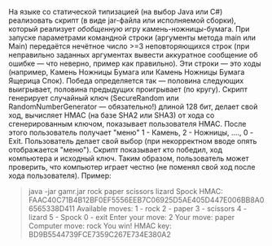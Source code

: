 На языке со статической типизацией (на выбор Java или C#) реализовать скрипт (в виде jar-файла или исполняемой сборки), который реализует *обобщенную* игру камень-ножницы-бумага.
При запуске параметрами командной строки (аргументы метода main или Main) передаётся нечётное число >=3 неповторяющихся строк (при неправильно заданных аргументах вывести аккуратное сообщение об ошибке — что неверно, пример как правильно). Эти строки — это ходы (например, Камень Ножницы Бумага или Камень Ножницы Бумага Ящерица Спок). Победа определяется так — половина следующих выигрывает, половина предыдущих проигрывает (по кругу).
Скрипт генерирует случайный ключ (SecureRandom или RandomNumberGenerator — обязательно!) длиной 128 бит, делает свой ход, вычисляет HMAC (на базе SHA2 или SHA3) от хода со сгенерированным ключом, показывает пользователя HMAC. После этого пользователь получает "меню" 1 - Камень, 2 - Ножницы, ...., 0 - Exit. Пользователь делает свой выбор (при некорректном вводе опять отображается "меню"). Скрипт показывает кто победил, ход компьютера и исходный ключ.
Таким образом, пользователь может проверить, что компьютер играет честно (не поменял свой ход после хода пользователя).
Пример:
>java -jar gamr.jar rock paper scissors lizard Spock
HMAC: FAAC40C71B4B12BF0EF5556EEB7C06925D5AE405D447E006BB8A06565338D411
Available moves:
1 - rock
2 - paper
3 - scissors
4 - lizard
5 - Spock
0 - exit
Enter your move: 2
Your move: paper
Computer move: rock
You win!
HMAC key: BD9B5544739FCE7359C267E734E380A2
